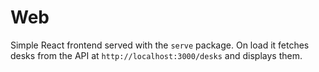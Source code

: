 # Web

Simple React frontend served with the `serve` package.
On load it fetches desks from the API at `http://localhost:3000/desks` and displays them.
